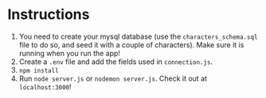 # **Instructions**

1. You need to create your mysql database (use the `characters_schema.sql` file to do so, and seed it with a couple of characters).  Make sure it is running when you run the app!
2. Create a `.env` file and add the fields used in `connection.js`.
3. `npm install`
4. Run `node server.js` or `nodemon server.js`.  Check it out at `localhost:3000`!
